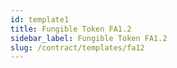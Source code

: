```yaml
---
id: template1
title: Fungible Token FA1.2
sidebar_label: Fungible Token FA1.2
slug: /contract/templates/fa12
---
```


